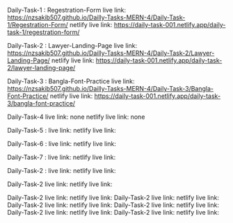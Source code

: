 Daily-Task-1 : Regestration-Form
live link: https://nzsakib507.github.io/Dailly-Tasks-MERN-4/Daily-Task-1/Regestration-Form/
netlify live link: https://daily-task-001.netlify.app/daily-task-1/regestration-form/ 


Daily-Task-2 : Lawyer-Landing-Page
live link: https://nzsakib507.github.io/Dailly-Tasks-MERN-4/Daily-Task-2/Lawyer-Landing-Page/
netlify live link: https://daily-task-001.netlify.app/daily-task-2/lawyer-landing-page/


Daily-Task-3 : Bangla-Font-Practice
live link: https://nzsakib507.github.io/Dailly-Tasks-MERN-4/Daily-Task-3/Bangla-Font-Practice/
netlify live link: https://daily-task-001.netlify.app/daily-task-3/bangla-font-practice/


Daily-Task-4 
live link: none
netlify live link: none


Daily-Task-5 :
live link: 
netlify live link: 


Daily-Task-6 :
live link: 
netlify live link: 


Daily-Task-7 :
live link: 
netlify live link: 


Daily-Task-2 :
live link: 
netlify live link: 


Daily-Task-2 live link: 
netlify live link: 


Daily-Task-2 live link: 
netlify live link: 
Daily-Task-2 live link: 
netlify live link: 
Daily-Task-2 live link: 
netlify live link: 
Daily-Task-2 live link: 
netlify live link: 
Daily-Task-2 live link: 
netlify live link: 
Daily-Task-2 live link: 
netlify live link: 




